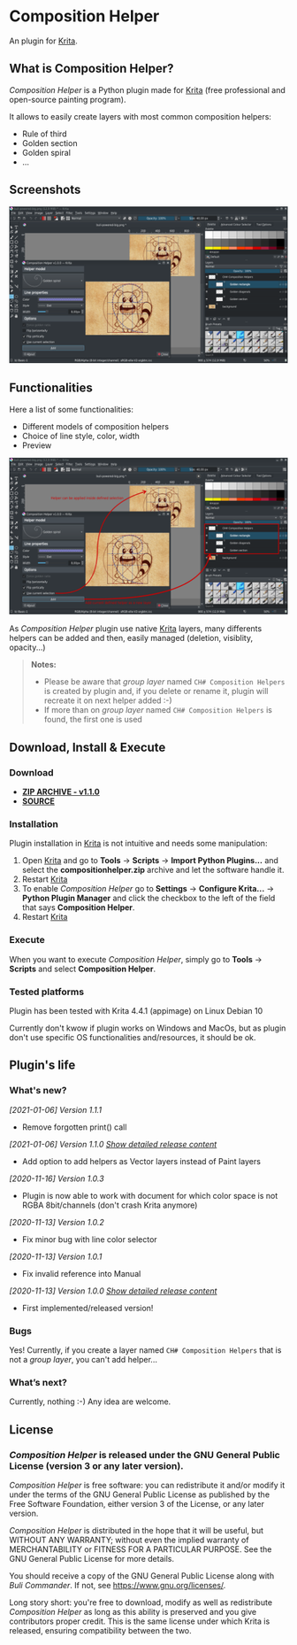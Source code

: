 # Composition Helper

An plugin for [Krita](https://krita.org).


## What is Composition Helper?
*Composition Helper* is a Python plugin made for [Krita](https://krita.org) (free professional and open-source painting program).


It allows to easily create layers with most common composition helpers:
- Rule of third
- Golden section
- Golden spiral
- ...



## Screenshots

![Export file list](https://github.com/Grum999/CompositionHelper/raw/main/screenshots/main.png)


## Functionalities

Here a list of some functionalities:
- Different models of composition helpers
- Choice of line style, color, width
- Preview

![Export file list](https://github.com/Grum999/CompositionHelper/raw/main/screenshots/r1-0-0_main_example.png)

As *Composition Helper* plugin use native [Krita](https://krita.org) layers, many differents helpers can be added and then, easily managed (deletion, visiblity, opacity...)

> **Notes:**
> - Please be aware that *group layer* named `CH# Composition Helpers` is created by plugin and, if you delete or rename it, plugin will recreate it on next helper added :-)
> - If more than on *group layer* named `CH# Composition Helpers` is found, the first one is used


## Download, Install & Execute

### Download
+ **[ZIP ARCHIVE - v1.1.0](https://github.com/Grum999/CompositionHelper/releases/download/1.1.0/compositionhelper.zip)**
+ **[SOURCE](https://github.com/Grum999/CompositionHelper)**


### Installation

Plugin installation in [Krita](https://krita.org) is not intuitive and needs some manipulation:

1. Open [Krita](https://krita.org) and go to **Tools** -> **Scripts** -> **Import Python Plugins...** and select the **compositionhelper.zip** archive and let the software handle it.
2. Restart [Krita](https://krita.org)
3. To enable *Composition Helper* go to **Settings** -> **Configure Krita...** -> **Python Plugin Manager** and click the checkbox to the left of the field that says **Composition Helper**.
4. Restart [Krita](https://krita.org)


### Execute

When you want to execute *Composition Helper*, simply go to **Tools** -> **Scripts** and select **Composition Helper**.


### Tested platforms
Plugin has been tested with Krita 4.4.1 (appimage) on Linux Debian 10

Currently don't kwow if plugin works on Windows and MacOs, but as plugin don't use specific OS functionalities and/resources, it should be ok.



## Plugin's life

### What's new?

_[2021-01-06] Version 1.1.1_

- Remove forgotten print() call

_[2021-01-06] Version 1.1.0_ *[Show detailed release content](https://github.com/Grum999/CompositionHelper/blob/main/releases-notes/RELEASE-1.1.0.md)*

- Add option to add helpers as Vector layers instead of Paint layers

_[2020-11-16] Version 1.0.3_

- Plugin is now able to work with document for which color space is not RGBA 8bit/channels (don't crash Krita anymore)

_[2020-11-13] Version 1.0.2_

- Fix minor bug with line color selector

_[2020-11-13] Version 1.0.1_

- Fix invalid reference into Manual

_[2020-11-13] Version 1.0.0_ *[Show detailed release content](https://github.com/Grum999/CompositionHelper/blob/main/releases-notes/RELEASE-1.0.0.md)*

- First implemented/released version!



### Bugs

Yes!
Currently, if you create a layer named `CH# Composition Helpers` that is not a *group layer*, you can't add helper...



### What’s next?

Currently, nothing :-)
Any idea are welcome.


## License

### *Composition Helper* is released under the GNU General Public License (version 3 or any later version).

*Composition Helper* is free software: you can redistribute it and/or modify it under the terms of the GNU General Public License as published by the Free Software Foundation, either version 3 of the License, or any later version.

*Composition Helper* is distributed in the hope that it will be useful, but WITHOUT ANY WARRANTY; without even the implied warranty of MERCHANTABILITY or FITNESS FOR A PARTICULAR PURPOSE. See the GNU General Public License for more details.

You should receive a copy of the GNU General Public License along with *Buli Commander*. If not, see <https://www.gnu.org/licenses/>.


Long story short: you're free to download, modify as well as redistribute *Composition Helper* as long as this ability is preserved and you give contributors proper credit. This is the same license under which Krita is released, ensuring compatibility between the two.
